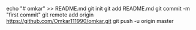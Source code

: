 echo "# omkar" >> README.md
git init
git add README.md
git commit -m "first commit"
git remote add origin https://github.com/Omkar111990/omkar.git
git push -u origin master
